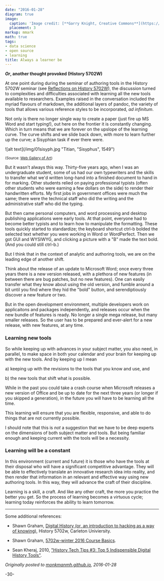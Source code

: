 ```yaml
---
date: "2016-01-28"
diagram: true
image:
  caption: 'Image credit: [**Garry Knight, Creative Commons**](https://www.flickr.com/photos/garryknight/11091032463/)'
  placement: 3
markup: mmark
math: true
tags:
- data science
- open source
- learning
title: Always a learner be
---
```




**_Or_, another thought provoked (History 5702W)**

At one point during during the seminar of authoring tools in the History 5702W seminar (see [Reflections on History 5702W](../2016-01-25_reflections/)), the discussion turned to complexities and difficulties associated with learning all the new tools available to researchers. Examples raised in the conversation included the myriad flavours of markdown, the additional layers of pandoc, the variety of tools that allows various reference styles to be incorporated, _ad infinitum_. 

Not only is there no longer single way to create a paper (just fire up MS Word and start typing!), out here on the frontier it is constantly changing. Which in turn means that we are forever on the upslope of the learning curve. The curve shifts and we slide back down, with more to learn further up the curve; a Sisyphian task if ever there were.


![alt text](/img/01sisyph.jpg "Titian, "Sisyphus", 1549")

<small>(Source: [Web Gallery of Art](http://www.wga.hu/html_m/t/tiziano/09/01sisyph.html))</small>



But it wasn't always this way. Thirty-five years ago, when I was an undergraduate student, some of us had our own typewriters and the skills to transfer what we'd written long-hand into a finished document to hand in for marking. Other students relied on paying professional typists (often other students who were earning a few dollars on the side) to render their handwritten efforts.  My first jobs in government offices were much the same; there were the technical staff who did the writing and the administrative staff who did the typing. 

But then came personal computers, and word processing and desktop publishing applications were early tools. At that point, everyone had to become better typists and to learn how to manipulate the formatting. These tools quickly started to standardize; the keyboard shortcut ctrl-b bolded the selected text whether you were working in Word or WordPerfect. Then we got GUI and WYSIWYG, and clicking a picture with a "B" made the text bold. (And you could still ctrl-b.) 

But I think that in the context of analytic and authoring tools, we are on the leading edge of another shift. 

Think about the release of an update to Microsoft Word; once every three years there is a new version released, with a plethora of new features (in between there are bug patches, but no new features). One can easily transfer what they know about using the old version, and fumble around a bit until you find where they hid the "bold" button, and serendiptiously discover a new feature or two. 

But in the open development environment, multiple developers work on applicaitons and packages independently, and releases occur when the new bundle of features is ready. No longer a single mega release, but many smaller releases. So the user has to be prepared and ever-alert for a new release, with new features, at any time.


### Learning new tools

So while keeping up with advances in your subject matter, you also need, in parallel, to make space in both your calendar and your brain for keeping up with the new tools.  And by keeping up I mean 

a) keeping up with the revisions to the tools that you know and use, and 

b) the new tools that shift what is possible. 

While in the past you could take a crash course when Microsoft releases a new version of Office and be up to date for the next three years (or longer if you skipped a generation), in the future you will have to be learning all the time.

This learning will ensure that you are flexible, responsive, and able to do things that are not currently possible.

I should note that this is _not_ a suggestion that we have to be deep experts on the dimensions of both subject matter and tools. But being familiar enough and keeping current with the tools will be a necessity.

### Learning will be a constant

In this environment (current and future) it is those who have the tools at their disposal who will have a significant competitive advantage. They will be able to effectively translate an innovative research idea into reality, and then render that information in an relevant and effective way using new authoring tools. In this way, they will advance the craft of their discipline.

Learning is a skill, a craft. And like any other craft, the more you practice the better you get. So the process of learning becomes a virtuous cycle; learning today reinforces the ability to learn tomorrow.  

***

Some additional references:

* Shawn Graham, [Digital History (or, an introduction to hacking as a way of knowing)](https://carleton.ca/history/graduate/hist-5702w-public-history-special-topics-digital-history/), History 5702w, Carleton Univiersity. 

* Shawn Graham, [5702w-winter 2016 Course Basics](https://www.gitbook.com/book/shawngraham/5702w-winter2016/details).

* Sean Kheraj, 2010, ["History Tech Tips #3: Top 5 Indispensible Digital History Tools"](http://www.seankheraj.com/?p=940).
 

_Originally posted to [monkmanmh.github.io](https://monkmanmh.github.io/history5702w/), 2016-01-28_


-30-
